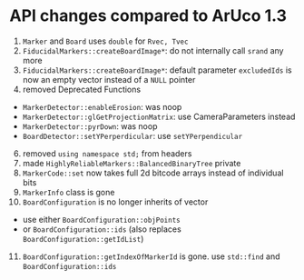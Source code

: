# API changes compared to ArUco 1.3

1. `Marker` and `Board` uses `double` for `Rvec, Tvec`
3. `FiducidalMarkers::createBoardImage*`: do not internally call `srand` any more
4. `FiducidalMarkers::createBoardImage*`: default parameter `excludedIds` is now an empty vector instead of a `NULL` pointer
5. removed Deprecated Functions
  - `MarkerDetector::enableErosion`: was noop
  - `MarkerDetector::glGetProjectionMatrix`: use CameraParameters instead
  - `MarkerDetector::pyrDown`: was noop
  - `BoardDetector::setYPerperdicular`: use `setYPerpendicular`
6. removed `using namespace std;` from headers
7. made `HighlyReliableMarkers::BalancedBinaryTree` private
8. `MarkerCode::set` now takes full 2d bitcode arrays instead of individual bits
9. `MarkerInfo` class is gone
10. `BoardConfiguration` is no longer inherits of vector
   - use either `BoardConfiguration::objPoints`
   - or `BoardConfiguration::ids` (also replaces `BoardConfiguration::getIdList`)
11. `BoardConfiguration::getIndexOfMarkerId` is gone. use `std::find` and `BoardConfiguration::ids`